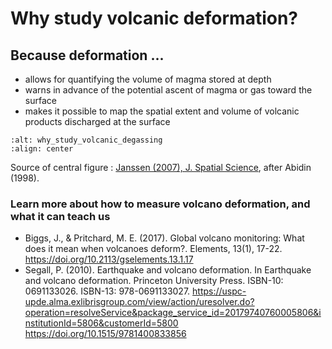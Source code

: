 # Why study volcanic deformation?



## Because deformation ...

* allows for quantifying the volume of magma stored at depth
* warns in advance of the potential ascent of magma or gas toward the surface
* makes it possible to map the spatial extent and volume of volcanic products discharged at the surface


```{image} content/why_deformation.jpg
:alt: why_study_volcanic_degassing
:align: center
```
Source of central figure : [Janssen (2007), J. Spatial Science](https://doi.org/10.1080/14498596.2007.9635099), after Abidin (1998).

### Learn more about how to measure volcano deformation, and what it can teach us

* Biggs, J., & Pritchard, M. E. (2017). Global volcano monitoring: What does it mean when volcanoes deform?. Elements, 13(1), 17-22. https://doi.org/10.2113/gselements.13.1.17
* Segall, P. (2010). Earthquake and volcano deformation. In Earthquake and volcano deformation. Princeton University Press. ISBN-10: 0691133026. ISBN-13: 978-0691133027. https://uspc-upde.alma.exlibrisgroup.com/view/action/uresolver.do?operation=resolveService&package_service_id=20179740760005806&institutionId=5806&customerId=5800
https://doi.org/10.1515/9781400833856
